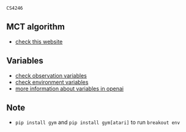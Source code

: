  ```
 CS4246
```
## MCT algorithm 
* [check this website](http://mcts.ai/about/)

## Variables

* [check observation variables](https://gym.openai.com/docs/#observations)
* [check environment variables](https://gym.openai.com/docs/#environments)
* [more information about variables in openai](https://www.oreilly.com/learning/introduction-to-reinforcement-learning-and-openai-gym)

## Note
* `pip install gym` and `pip install gym[atari]` to run `breakout env`


